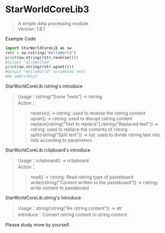 # StarWorldCoreLib3
>A simple data processing module<br>
>Version: 1.8.1

Example Code
```python
import StarWorldCoreLib as sw
rstr = sw.rstring("HelloWorld")
print(sw.string(rstr.reverse()))
#Output "dlroWolleH"
print(sw.string(rstr.upset()))
#Output "HelloWorld" scrambled text
#As edWrolHlol
```

StarWorldCoreLib.rstring's introduce
> Usage：rstring("Some Texts") -> rstring<br>
> Action：<br>
>>reverse() -> rstring: used to reverse the rstring content<br>
>>upset() -> rstring: used to disrupt rstring content<br>
>>replace(rstring("Text to replace"),rstring("Replaced text")) -> rstring: used to replace the contents of rstring<br>
>>split(rstring("Split text")) -> list: used to divide rstring text into lists according to parameters<br>

StarWorldCoreLib.rclipboard's introduce
> Usage：rclipboard() -> rclipboard<br>
> Action：<br>
>> read() -> rstring: Read rstring type of pasteboard
>> write(rstring("Content written to the pasteboard")) -> rstring: write content to pasteboard


StarWorldCoreLib.string's introduce
> Usage：string(rstring("An rstring content")) -> str<br>
> introduce：Convert rstring content to string content

Please study more by yourself.